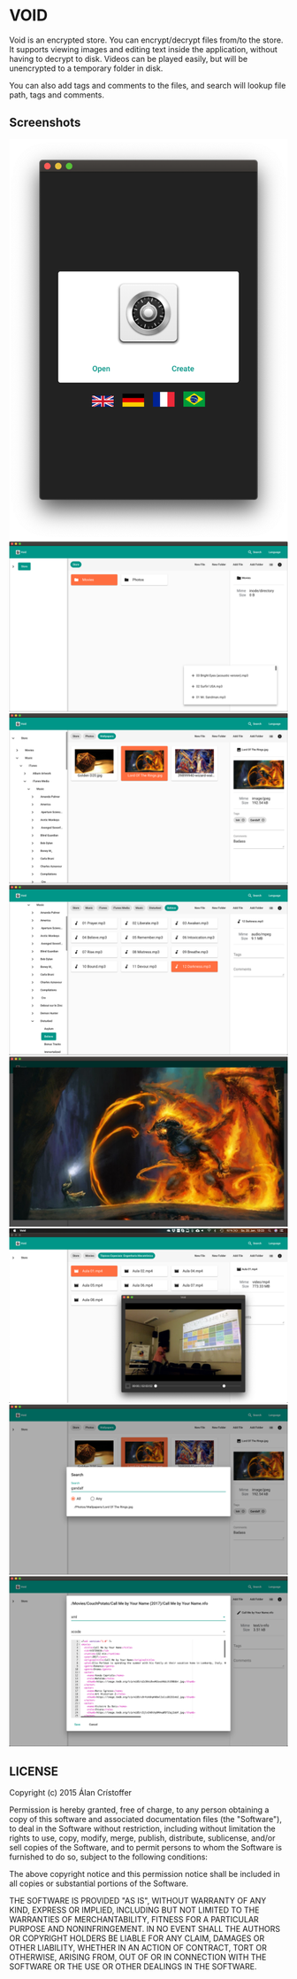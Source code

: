 # VOID

Void is an encrypted store. You can encrypt/decrypt files from/to the store. It
supports viewing images and editing text inside the application, without having
to decrypt to disk. Videos can be played easily, but will be unencrypted to a
temporary folder in disk.

You can also add tags and comments to the files, and search will lookup file
path, tags and comments.

## Screenshots

![](ScreenShots/Void1.png)
![](ScreenShots/Void2.png)
![](ScreenShots/Void3.png)
![](ScreenShots/Void4.png)
![](ScreenShots/Void5.png)
![](ScreenShots/Void6.png)
![](ScreenShots/Void7.png)
![](ScreenShots/Void8.png)

## LICENSE

Copyright (c) 2015 Álan Crístoffer

Permission is hereby granted, free of charge, to any person obtaining a copy of
this software and associated documentation files (the "Software"), to deal in
the Software without restriction, including without limitation the rights to
use, copy, modify, merge, publish, distribute, sublicense, and/or sell copies of
the Software, and to permit persons to whom the Software is furnished to do so,
subject to the following conditions:

The above copyright notice and this permission notice shall be included in all
copies or substantial portions of the Software.

THE SOFTWARE IS PROVIDED "AS IS", WITHOUT WARRANTY OF ANY KIND, EXPRESS OR
IMPLIED, INCLUDING BUT NOT LIMITED TO THE WARRANTIES OF MERCHANTABILITY, FITNESS
FOR A PARTICULAR PURPOSE AND NONINFRINGEMENT. IN NO EVENT SHALL THE AUTHORS OR
COPYRIGHT HOLDERS BE LIABLE FOR ANY CLAIM, DAMAGES OR OTHER LIABILITY, WHETHER
IN AN ACTION OF CONTRACT, TORT OR OTHERWISE, ARISING FROM, OUT OF OR IN
CONNECTION WITH THE SOFTWARE OR THE USE OR OTHER DEALINGS IN THE SOFTWARE.

